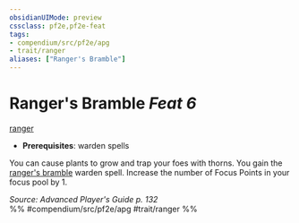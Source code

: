 ```yaml
---
obsidianUIMode: preview
cssclass: pf2e,pf2e-feat
tags:
- compendium/src/pf2e/apg
- trait/ranger
aliases: ["Ranger's Bramble"]
---
```

# Ranger's Bramble  *Feat 6*  
[ranger](Reference/Rules/Traits/ranger.md "Ranger Class Trait")  

- **Prerequisites**: warden spells

You can cause plants to grow and trap your foes with thorns. You gain the [ranger's bramble](Reference/Compendium/Spells/rangers-bramble-apg.md) warden spell. Increase the number of Focus Points in your focus pool by 1.

*Source: Advanced Player's Guide p. 132*  
%% #compendium/src/pf2e/apg #trait/ranger %%